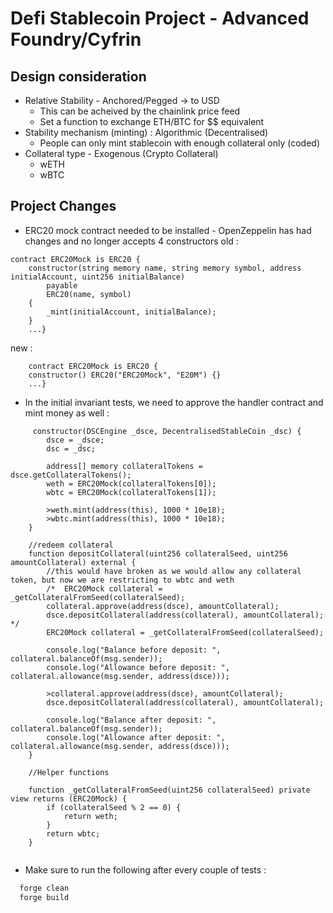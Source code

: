 # Defi Stablecoin Project - Advanced Foundry/Cyfrin

## Design consideration

- Relative Stability - Anchored/Pegged -> to USD
  - This can be acheived by the chainlink price feed
  - Set a function to exchange ETH/BTC for $$ equivalent
- Stability mechanism (minting) : Algorithmic (Decentralised)
  - People can only mint stablecoin with enough collateral only (coded)
- Collateral type - Exogenous (Crypto Collateral)
  - wETH
  - wBTC

## Project Changes

- ERC20 mock contract needed to be installed - OpenZeppelin has had changes and no longer accepts 4 constructors
  old :

```solidity
contract ERC20Mock is ERC20 {
    constructor(string memory name, string memory symbol, address initialAccount, uint256 initialBalance)
        payable
        ERC20(name, symbol)
    {
        _mint(initialAccount, initialBalance);
    }
    ...}
```

new :

```solidity
    contract ERC20Mock is ERC20 {
    constructor() ERC20("ERC20Mock", "E20M") {}
    ...}
```

- In the initial invariant tests, we need to approve the handler contract and mint money as well :

```solidity
     constructor(DSCEngine _dsce, DecentralisedStableCoin _dsc) {
        dsce = _dsce;
        dsc = _dsc;

        address[] memory collateralTokens = dsce.getCollateralTokens();
        weth = ERC20Mock(collateralTokens[0]);
        wbtc = ERC20Mock(collateralTokens[1]);

        >weth.mint(address(this), 1000 * 10e18);
        >wbtc.mint(address(this), 1000 * 10e18);
    }

    //redeem collateral
    function depositCollateral(uint256 collateralSeed, uint256 amountCollateral) external {
        //this would have broken as we would allow any collateral token, but now we are restricting to wbtc and weth
        /*  ERC20Mock collateral = _getCollateralFromSeed(collateralSeed);
        collateral.approve(address(dsce), amountCollateral);
        dsce.depositCollateral(address(collateral), amountCollateral); */
        ERC20Mock collateral = _getCollateralFromSeed(collateralSeed);

        console.log("Balance before deposit: ", collateral.balanceOf(msg.sender));
        console.log("Allowance before deposit: ", collateral.allowance(msg.sender, address(dsce)));

        >collateral.approve(address(dsce), amountCollateral);
        dsce.depositCollateral(address(collateral), amountCollateral);

        console.log("Balance after deposit: ", collateral.balanceOf(msg.sender));
        console.log("Allowance after deposit: ", collateral.allowance(msg.sender, address(dsce)));
    }

    //Helper functions

    function _getCollateralFromSeed(uint256 collateralSeed) private view returns (ERC20Mock) {
        if (collateralSeed % 2 == 0) {
            return weth;
        }
        return wbtc;
    }


```

- Make sure to run the following after every couple of tests :

```zsh
  forge clean
  forge build
```
